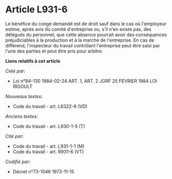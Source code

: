 # Article L931-6

Le bénéfice du congé demandé est de droit sauf dans le cas où l'employeur estime, après avis du comité d'entreprise ou, s'il
n'en existe pas, des délégués du personnel, que cette absence pourrait avoir des conséquences préjudiciables à la production
et à la marche de l'entreprise. En cas de différend, l'inspecteur du travail contrôlant l'entreprise peut être saisi par
l'une des parties et peut être pris pour arbitre.

**Liens relatifs à cet article**

_Créé par_:

  - Loi n°84-130 1984-02-24 ART. 1, ART. 2 JORF 25 FEVRIER 1984 LOI RIGOULT

_Nouveaux textes_:

  - Code du travail - art. L6322-6 (VD)

_Anciens textes_:

  - Code du travail - art. L930-1-5 (T)

_Cité par_:

  - Code du travail - art. L931-1-1 (M)
  - Code du travail - art. R931-6 (VT)

_Codifié par_:

  - Décret n°73-1046 1973-11-15
